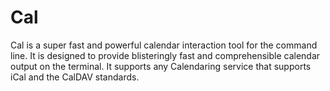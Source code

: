 # Cal

Cal is a super fast and powerful calendar interaction tool for the command
line.  It is designed to provide blisteringly fast and comprehensible calendar
output on the terminal. It supports any Calendaring service that supports iCal
and the CalDAV standards.

